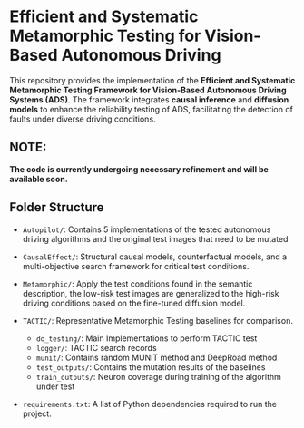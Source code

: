 # Efficient and Systematic Metamorphic Testing for Vision-Based Autonomous Driving

This repository provides the implementation of the **Efficient and Systematic Metamorphic Testing Framework for Vision-Based Autonomous Driving Systems (ADS)**. The framework integrates **causal inference** and **diffusion models** to enhance the reliability testing of ADS, facilitating the detection of faults under diverse driving conditions.

## NOTE:
**The code is currently undergoing necessary refinement and will be available soon.**

## Folder Structure

- `Autopilot/`: Contains 5 implementations of the tested autonomous driving algorithms and the original test images that need to be mutated

- `CausalEffect/`: Structural causal models, counterfactual models, and a multi-objective search framework for critical test conditions.

- `Metamorphic/`: Apply the test conditions found in the semantic description, the low-risk test images are generalized to the high-risk driving conditions based on the fine-tuned diffusion model.

- `TACTIC/`: Representative Metamorphic Testing baselines for comparison.
  - `do_testing/`: Main Implementations to perform TACTIC test
  - `logger/`: TACTIC search records
  - `munit/`: Contains random MUNIT method and DeepRoad method
  - `test_outputs/`: Contains the mutation results of the baselines
  - `train_outputs/`: Neuron coverage during training of the algorithm under test
- `requirements.txt`: A list of Python dependencies required to run the project.
